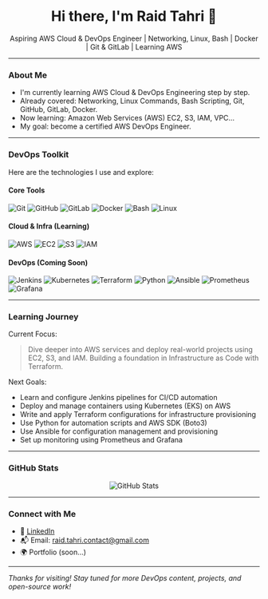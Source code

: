<!-- README.md -->

<h1 align="center">Hi there, I'm Raid Tahri 👋</h1>

<p align="center">
Aspiring AWS Cloud & DevOps Engineer | Networking, Linux, Bash | Docker | Git & GitLab | Learning AWS
</p>

---

### About Me

- I'm currently learning AWS Cloud & DevOps Engineering step by step.
- Already covered: Networking, Linux Commands, Bash Scripting, Git, GitHub, GitLab, Docker.
- Now learning: Amazon Web Services (AWS) EC2, S3, IAM, VPC...
- My goal: become a certified AWS DevOps Engineer.

---

### DevOps Toolkit

Here are the technologies I use and explore:

#### Core Tools
![Git](https://img.shields.io/badge/-Git-F05032?logo=git&logoColor=white&style=flat)
![GitHub](https://img.shields.io/badge/-GitHub-181717?logo=github&logoColor=white&style=flat)
![GitLab](https://img.shields.io/badge/-GitLab-FC6D26?logo=gitlab&logoColor=white&style=flat)
![Docker](https://img.shields.io/badge/-Docker-2496ED?logo=docker&logoColor=white&style=flat)
![Bash](https://img.shields.io/badge/-Bash-4EAA25?logo=gnubash&logoColor=white&style=flat)
![Linux](https://img.shields.io/badge/-Linux-FCC624?logo=linux&logoColor=black&style=flat)

#### Cloud & Infra (Learning)
![AWS](https://img.shields.io/badge/-AWS-232F3E?logo=amazonaws&logoColor=white&style=flat)
![EC2](https://img.shields.io/badge/-EC2-orange?style=flat&logo=amazonaws)
![S3](https://img.shields.io/badge/-S3-red?style=flat&logo=amazonaws)
![IAM](https://img.shields.io/badge/-IAM-0052CC?style=flat&logo=amazonaws)

#### DevOps (Coming Soon)
![Jenkins](https://img.shields.io/badge/-Jenkins-D24939?logo=jenkins&logoColor=white&style=flat)
![Kubernetes](https://img.shields.io/badge/-Kubernetes-326CE5?logo=kubernetes&logoColor=white&style=flat)
![Terraform](https://img.shields.io/badge/-Terraform-7B42BC?logo=terraform&logoColor=white&style=flat)
![Python](https://img.shields.io/badge/-Python-3776AB?logo=python&logoColor=white&style=flat)
![Ansible](https://img.shields.io/badge/-Ansible-EE0000?logo=ansible&logoColor=white&style=flat)
![Prometheus](https://img.shields.io/badge/-Prometheus-E6522C?logo=prometheus&logoColor=white&style=flat)
![Grafana](https://img.shields.io/badge/-Grafana-F46800?logo=grafana&logoColor=white&style=flat)

---

### Learning Journey

Current Focus:  
> Dive deeper into AWS services and deploy real-world projects using EC2, S3, and IAM. Building a foundation in Infrastructure as Code with Terraform.

Next Goals:
- Learn and configure Jenkins pipelines for CI/CD automation
- Deploy and manage containers using Kubernetes (EKS) on AWS
- Write and apply Terraform configurations for infrastructure provisioning
- Use Python for automation scripts and AWS SDK (Boto3)
- Use Ansible for configuration management and provisioning
- Set up monitoring using Prometheus and Grafana

---

### GitHub Stats

<p align="center">
<img src="https://github-readme-stats.vercel.app/api?username=raidtahri&show_icons=true&theme=radical" alt="GitHub Stats"/>
</p>

---

### Connect with Me

- 💼 [LinkedIn](https://www.linkedin.com/in/raidtahri)
- 📬 Email: raid.tahri.contact@gmail.com
- 🌍 Portfolio (soon...)

---

  *Thanks for visiting! Stay tuned for more DevOps content, projects, and open-source work!*
